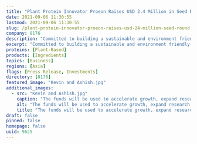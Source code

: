 ```yaml
---
title: "Plant Protein Innovator Proeon Raises USD 2.4 Million in Seed Round"
date: 2021-09-06 11:30:55
lastmod: 2021-09-06 11:30:55
slug: /plant-protein-innovator-proeon-raises-usd-24-million-seed-round
company: 8176
description: "Committed to building a sustainable and environment friendly food ecosystem, Pune based food ingredient start-up Proeon, has recently raised USD 2.4 million as seed capital."
excerpt: "Committed to building a sustainable and environment friendly food ecosystem, Pune based food ingredient start-up Proeon, has recently raised USD 2.4 million as seed capital."
proteins: [Plant-Based]
products: [Ingredients]
topics: [Business]
regions: [Asia]
flags: [Press Release, Investments]
directory: [8176]
featured_image: "Kevin and Ashish.jpg"
additional_images:
  - src: "Kevin and Ashish.jpg"
    caption: "The funds will be used to accelerate growth, expand research and development capabilities, and set up a research lab in the Netherlands"
    alt: "The funds will be used to accelerate growth, expand research and development capabilities, and set up a research lab in the Netherlands"
    title: "The funds will be used to accelerate growth, expand research and development capabilities, and set up a research lab in the Netherlands"
draft: false
pinned: false
homepage: false
uuid: 9625
---
```


